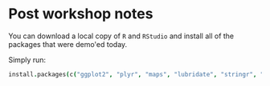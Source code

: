 

# Post workshop notes

You can download a local copy of `R` and `RStudio` and install all of the packages that were demo'ed today.

Simply run:

```coffee
install.packages(c("ggplot2", "plyr", "maps", "lubridate", "stringr", "reshape2", "profr", "rfisheries", "rfigshare", "rgbif"))
```
